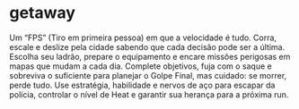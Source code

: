 # getaway
Um “FPS” (Tiro em primeira pessoa) em que a velocidade é tudo. Corra, escale e deslize pela cidade sabendo que cada decisão pode ser a última. Escolha seu ladrão, prepare o equipamento e encare missões perigosas em mapas que mudam a cada dia. Complete objetivos, fuja com o saque e sobreviva o suficiente para planejar o Golpe Final, mas cuidado: se morrer, perde tudo. Use estratégia, habilidade e nervos de aço para escapar da polícia, controlar o nível de Heat e garantir sua herança para a próxima run.

